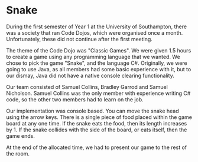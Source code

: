 Snake
=
During the first semester of Year 1 at the University of Southampton, there was a society that ran Code Dojos, which were organised once a month. Unfortunately, these did not continue after the first meeting.

The theme of the Code Dojo was "Classic Games". We were given 1.5 hours to create a game using any programming language that we wanted. We chose to pick the game "Snake", and the language C#. Originally, we were going to use Java, as all members had some basic experience with it, but to our dismay, Java did not have a native console clearing functionality.

Our team consisted of Samuel Collins, Bradley Garrod and Samuel Nicholson. Samuel Collins was the only member with experience writing C# code, so the other two members had to learn on the job.

Our implementation was console based. You can move the snake head using the arrow keys. There is a single piece of food placed within the game board at any one time. If the snake eats the food, then its length increases by 1. If the snake collides with the side of the board, or eats itself, then the game ends.

At the end of the allocated time, we had to present our game to the rest of the room.
